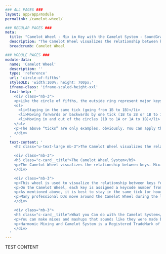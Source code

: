 ```yaml
---
### ALL PAGES ###
layout: app/app/module
permalink: /camelot-wheel/

### REGULAR PAGES ###
meta:
  title: "Camelot Wheel - Mix in Key with the Camelot System - SoundGrail"
  description: "The Camelot Wheel visualizes the relationship between keys. Mixing in key, or harmonic mixing, is crucial to mixing a good DJ set made easy by The Camelot System."
  breadcrumb: Camelot Wheel

### MODULE PAGES ###
module-data:
  name: 'Camelot Wheel'
  description: ''
  type: 'reference'
  url: 'circle-of-fifths'
  styleOLD: 'width:100%; height: 700px;'
  iframe-class: 'iframe-scaled-height-xxl'
  text-help: '
    <div class="mb-3">
    <p>Like the circle of fifths, the outside ring represent major keys while the inside ring represents minor keys. Here are the relationships that will sound good together:</p>
    <ol>
      <li>Staying in the same tick (going from 1B to 1B)</li>
      <li>Moving forwards or backwards by one tick (1B to 2B or 1B to 12B)</li>
      <li>Moving in and out of the circles (1B to 1A or 1A to 1B)</li>
    </ol>
    <p>The above “ticks” are only examples, obviously. You can apply these rules to any tick on the camelot wheel!</p>
    </div>
  '
  text-content: '
    <h2 class="u-text-large mb-3">The Camelot Wheel visualizes the relationship between keys.</h2>

    <div class="mb-3">
    <h5 class="c-card__title">The Camelot Wheel System</h5>
    <p>The Camelot Wheel visualizes the relationship between keys. Mixing in key, or harmonic mixing, is crucial to mixing a good DJ set made easy by The Camelot System.</p>
    </div>

    <div class="mb-3">
    <p>This wheel is used to visualize the relationship between keys for a process known as Harmonic Mixing. Harmonic Mixing is a technique used by top DJs and it involves mixing tracks that are either in the same key or in a related key. This process eliminates dissonant and cringey mixing.</p>
    <p>On the Camelot Wheel, each key is assigned a keycode number from 1 to 12 and these keycodes are just another name for traditional keys such as C Major and A Minor.</p>
    <p>As mentioned above, it is best to stay in the same tick (or hour), move left or right, and finally move in and out. These relationships will work 100% of the time. Other key changes can and will sound good if you know what you’re doing but beginners are advised to stay within the 3 golden rules, so to speak.</p>
    <p>Many professional DJs move around the Camelot Wheel during the length of their mixes or sets. This allows them to create smooth mixes but also create dynamic, and evolving mixes. An evolving mix is absolutely key to creating a captivating set. Thus, harmonic mixing (or mixing in key) is a simple technique but it truly allows for crafting a mix that is quite a bit more pleasing to the ear than your average DJ might do. </p>
    </div>

    <div class="mb-3">
    <h5 class="c-card__title">What you Can do with the Camelot System</h5>
    <p>You can make mixes and mashups that sounds like they were made by a professional. Music theory can be complicated but even someone completely uneducated in music theory can tell if tracks are harmonically incompatible. Harmonic mixing is thus incredibly important and the Camelot System makes this process amazingly easy for any level DJ to understand. </p>
    <p>Harmonic Mixing and Camelot System is a Registered TradeMark of Mixed In Key LLC.</p>
    </div>
  '
---
```

TEST CONTENT
